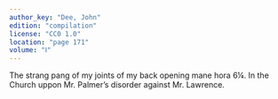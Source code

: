 ```yaml
---
author_key: "Dee, John"
edition: "compilation"
license: "CC0 1.0"
location: "page 171"
volume: "Ⅰ"
---
```

The strang pang of my joints of my back opening mane hora 6¼. In the Church
uppon Mr. Palmer’s disorder against Mr. Lawrence.

